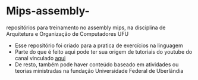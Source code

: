 # Mips-assembly-
repositórios para treinamento no assembly mips, na disciplina de Arquitetura e Organização de Computadores UFU

* Esse repositório foi criado para a pratica de exercícios na linguagem
* Parte do que é feito aqui pode ter sua origem de tutoriais do youtube do canal vinculado [aqui](https://www.youtube.com/playlist?list=PLHCyLhqWSaHBFGanvPRIIvta3eSna2G6Z)
* De resto, também pode haver conteúdo baseado em atividades ou teorias ministradas na fundação Universidade Federal de Uberlândia
